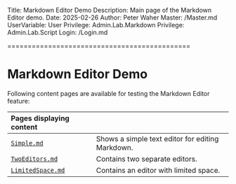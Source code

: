 ﻿Title: Markdown Editor Demo
Description: Main page of the Markdown Editor demo.
Date: 2025-02-26
Author: Peter Waher
Master: /Master.md
UserVariable: User
Privilege: Admin.Lab.Markdown
Privilege: Admin.Lab.Script
Login: /Login.md

=============================================

Markdown Editor Demo
=======================

Following content pages are available for testing the Markdown Editor feature:

| Pages displaying content                                                                ||
|:--------------------------------------|:-------------------------------------------------|
| [`Simple.md`](Simple.md)              | Shows a simple text editor for editing Markdown. |
| [`TwoEditors.md`](TwoEditors.md)      | Contains two separate editors.                   |
| [`LimitedSpace.md`](LimitedSpace.md)  | Contains an editor with limited space.           |
